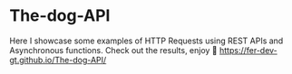 # The-dog-API
Here I showcase some examples of HTTP Requests using REST APIs and Asynchronous functions.
Check out the results, enjoy 🐶 
https://fer-dev-gt.github.io/The-dog-API/
